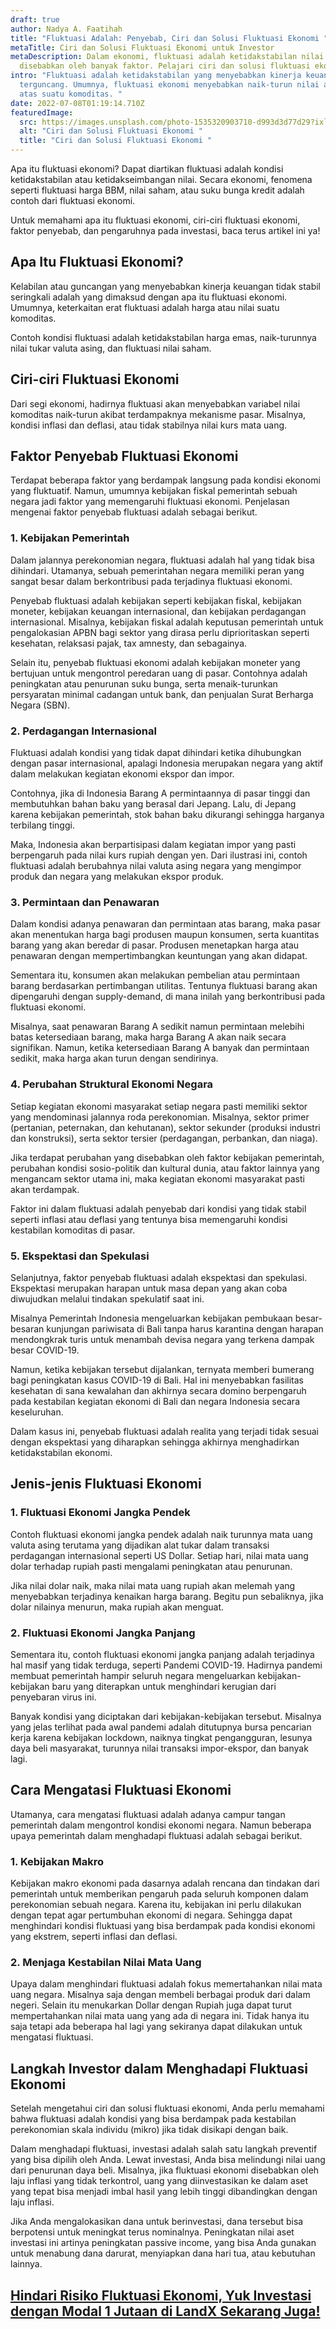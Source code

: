 ```yaml
---
draft: true
author: Nadya A. Faatihah
title: "Fluktuasi Adalah: Penyebab, Ciri dan Solusi Fluktuasi Ekonomi "
metaTitle: Ciri dan Solusi Fluktuasi Ekonomi untuk Investor
metaDescription: Dalam ekonomi, fluktuasi adalah ketidakstabilan nilai yang
  disebabkan oleh banyak faktor. Pelajari ciri dan solusi fluktuasi ekonomi ini!
intro: "Fluktuasi adalah ketidakstabilan yang menyebabkan kinerja keuangan
  terguncang. Umumnya, fluktuasi ekonomi menyebabkan naik-turun nilai atau harga
  atas suatu komoditas. "
date: 2022-07-08T01:19:14.710Z
featuredImage:
  src: https://images.unsplash.com/photo-1535320903710-d993d3d77d29?ixlib=rb-1.2.1&ixid=MnwxMjA3fDB8MHxwaG90by1wYWdlfHx8fGVufDB8fHx8&auto=format&fit=crop&w=870&q=80
  alt: "Ciri dan Solusi Fluktuasi Ekonomi "
  title: "Ciri dan Solusi Fluktuasi Ekonomi "
---
```

<!--StartFragment-->

Apa itu fluktuasi ekonomi? Dapat diartikan fluktuasi adalah kondisi ketidakstabilan atau ketidakseimbangan nilai. Secara ekonomi, fenomena seperti fluktuasi harga BBM, nilai saham, atau suku bunga kredit adalah contoh dari fluktuasi ekonomi.



Untuk memahami apa itu fluktuasi ekonomi, ciri-ciri fluktuasi ekonomi, faktor penyebab, dan pengaruhnya pada investasi, baca terus artikel ini ya!



## Apa Itu Fluktuasi Ekonomi?

Kelabilan atau guncangan yang menyebabkan kinerja keuangan tidak stabil seringkali adalah yang dimaksud dengan apa itu fluktuasi ekonomi. Umumnya, keterkaitan erat fluktuasi adalah harga atau nilai suatu komoditas. 



Contoh kondisi fluktuasi adalah ketidakstabilan harga emas, naik-turunnya nilai tukar valuta asing, dan fluktuasi nilai saham.

## Ciri-ciri Fluktuasi Ekonomi

Dari segi ekonomi, hadirnya fluktuasi akan menyebabkan variabel nilai komoditas naik-turun akibat terdampaknya mekanisme pasar. Misalnya, kondisi inflasi dan deflasi, atau tidak stabilnya nilai kurs mata uang. 

## Faktor Penyebab Fluktuasi Ekonomi

Terdapat beberapa faktor yang berdampak langsung pada kondisi ekonomi yang fluktuatif. Namun, umumnya kebijakan fiskal pemerintah sebuah negara jadi faktor yang memengaruhi fluktuasi ekonomi. Penjelasan mengenai faktor penyebab fluktuasi adalah sebagai berikut.

### 1. Kebijakan Pemerintah

Dalam jalannya perekonomian negara, fluktuasi adalah hal yang tidak bisa dihindari. Utamanya, sebuah pemerintahan negara memiliki peran yang sangat besar dalam berkontribusi pada terjadinya fluktuasi ekonomi.



Penyebab fluktuasi adalah kebijakan seperti kebijakan fiskal, kebijakan moneter, kebijakan keuangan internasional, dan kebijakan perdagangan internasional. Misalnya, kebijakan fiskal adalah keputusan pemerintah untuk pengalokasian APBN bagi sektor yang dirasa perlu diprioritaskan seperti kesehatan, relaksasi pajak, tax amnesty, dan sebagainya.



Selain itu, penyebab fluktuasi ekonomi adalah kebijakan moneter yang bertujuan untuk mengontrol peredaran uang di pasar. Contohnya adalah peningkatan atau penurunan suku bunga, serta menaik-turunkan persyaratan minimal cadangan untuk bank, dan penjualan Surat Berharga Negara (SBN).

### 2. Perdagangan Internasional

Fluktuasi adalah kondisi yang tidak dapat dihindari ketika dihubungkan dengan pasar internasional, apalagi Indonesia merupakan negara yang aktif dalam melakukan kegiatan ekonomi ekspor dan impor. 

Contohnya, jika di Indonesia Barang A permintaannya di pasar tinggi dan membutuhkan bahan baku yang berasal dari Jepang. Lalu, di Jepang karena kebijakan pemerintah, stok bahan baku dikurangi sehingga harganya terbilang tinggi. 

Maka, Indonesia akan berpartisipasi dalam kegiatan impor yang pasti berpengaruh pada nilai kurs rupiah dengan yen. Dari ilustrasi ini, contoh fluktuasi adalah berubahnya nilai valuta asing negara yang mengimpor produk dan negara yang melakukan ekspor produk. 

### 3. Permintaan dan Penawaran

Dalam kondisi adanya penawaran dan permintaan atas barang, maka pasar akan menentukan harga bagi produsen maupun konsumen, serta kuantitas barang yang akan beredar di pasar. Produsen menetapkan harga atau penawaran dengan mempertimbangkan keuntungan yang akan didapat.



Sementara itu, konsumen akan melakukan pembelian atau permintaan barang berdasarkan pertimbangan utilitas. Tentunya fluktuasi barang akan dipengaruhi dengan supply-demand, di mana inilah yang berkontribusi pada fluktuasi ekonomi.



Misalnya, saat penawaran Barang A sedikit namun permintaan melebihi batas ketersediaan barang, maka harga Barang A akan naik secara signifikan. Namun, ketika ketersediaan Barang A banyak dan permintaan sedikit, maka harga akan turun dengan sendirinya.

### 4. Perubahan Struktural Ekonomi Negara

Setiap kegiatan ekonomi masyarakat setiap negara pasti memiliki sektor yang mendominasi jalannya roda perekonomian. Misalnya, sektor primer (pertanian, peternakan, dan kehutanan), sektor sekunder (produksi industri dan konstruksi), serta sektor tersier (perdagangan, perbankan, dan niaga). 



Jika terdapat perubahan yang disebabkan oleh faktor kebijakan pemerintah, perubahan kondisi sosio-politik dan kultural dunia, atau faktor lainnya yang mengancam sektor utama ini, maka kegiatan ekonomi masyarakat pasti akan terdampak. 



Faktor ini dalam fluktuasi adalah penyebab dari kondisi yang tidak stabil seperti inflasi atau deflasi yang tentunya bisa memengaruhi kondisi kestabilan komoditas di pasar.

### 5. Ekspektasi dan Spekulasi

Selanjutnya, faktor penyebab fluktuasi adalah ekspektasi dan spekulasi. Ekspektasi merupakan harapan untuk masa depan yang akan coba diwujudkan melalui tindakan spekulatif saat ini. 



Misalnya Pemerintah Indonesia mengeluarkan kebijakan pembukaan besar-besaran kunjungan pariwisata di Bali tanpa harus karantina dengan harapan mendongkrak turis untuk menambah devisa negara yang terkena dampak besar COVID-19.



Namun, ketika kebijakan tersebut dijalankan, ternyata memberi bumerang bagi peningkatan kasus COVID-19 di Bali. Hal ini menyebabkan fasilitas kesehatan di sana kewalahan dan akhirnya secara domino berpengaruh pada kestabilan kegiatan ekonomi di Bali dan negara Indonesia secara keseluruhan.



Dalam kasus ini, penyebab fluktuasi adalah realita yang terjadi tidak sesuai dengan ekspektasi yang diharapkan sehingga akhirnya menghadirkan ketidakstabilan ekonomi.

## Jenis-jenis Fluktuasi Ekonomi

### 1. Fluktuasi Ekonomi Jangka Pendek

Contoh fluktuasi ekonomi jangka pendek adalah naik turunnya mata uang valuta asing terutama yang dijadikan alat tukar dalam transaksi perdagangan internasional seperti US Dollar. Setiap hari, nilai mata uang dolar terhadap rupiah pasti mengalami peningkatan atau penurunan. 



Jika nilai dolar naik, maka nilai mata uang rupiah akan melemah yang menyebabkan terjadinya kenaikan harga barang. Begitu pun sebaliknya, jika dolar nilainya menurun, maka rupiah akan menguat.



### 2. Fluktuasi Ekonomi Jangka Panjang

Sementara itu, contoh fluktuasi ekonomi jangka panjang adalah terjadinya hal masif yang tidak terduga, seperti Pandemi COVID-19. Hadirnya pandemi membuat pemerintah hampir seluruh negara mengeluarkan kebijakan-kebijakan baru yang diterapkan untuk menghindari kerugian dari penyebaran virus ini. 



Banyak kondisi yang diciptakan dari kebijakan-kebijakan tersebut. Misalnya yang jelas terlihat pada awal pandemi adalah ditutupnya bursa pencarian kerja karena kebijakan lockdown, naiknya tingkat pengangguran, lesunya daya beli masyarakat, turunnya nilai transaksi impor-ekspor, dan banyak lagi.

## Cara Mengatasi Fluktuasi Ekonomi

Utamanya, cara mengatasi fluktuasi adalah adanya campur tangan pemerintah dalam mengontrol kondisi ekonomi negara. Namun beberapa upaya pemerintah dalam menghadapi fluktuasi adalah sebagai berikut.

### 1. Kebijakan Makro

Kebijakan makro ekonomi pada dasarnya adalah rencana dan tindakan dari pemerintah untuk memberikan pengaruh pada seluruh komponen dalam perekonomian sebuah negara. Karena itu, kebijakan ini perlu dilakukan dengan tepat agar pertumbuhan ekonomi di negara. Sehingga dapat menghindari kondisi fluktuasi yang bisa berdampak pada kondisi ekonomi yang ekstrem, seperti inflasi dan deflasi.

### 2. Menjaga Kestabilan Nilai Mata Uang

Upaya dalam menghindari fluktuasi adalah fokus memertahankan nilai mata uang negara. Misalnya saja dengan membeli berbagai produk dari dalam negeri. Selain itu menukarkan Dollar dengan Rupiah juga dapat turut mempertahankan nilai mata uang yang ada di negara ini. Tidak hanya itu saja tetapi ada beberapa hal lagi yang sekiranya dapat dilakukan untuk mengatasi fluktuasi.



## Langkah Investor dalam Menghadapi Fluktuasi Ekonomi

Setelah mengetahui ciri dan solusi fluktuasi ekonomi, Anda perlu memahami bahwa fluktuasi adalah kondisi yang bisa berdampak pada kestabilan perekonomian skala individu (mikro) jika tidak disikapi dengan baik.

Dalam menghadapi fluktuasi, investasi adalah salah satu langkah preventif yang bisa dipilih oleh Anda. Lewat investasi, Anda bisa melindungi nilai uang dari penurunan daya beli. Misalnya, jika fluktuasi ekonomi disebabkan oleh laju inflasi yang tidak terkontrol, uang yang diinvestasikan ke dalam aset yang tepat bisa menjadi imbal hasil yang lebih tinggi dibandingkan dengan laju inflasi. 

Jika Anda mengalokasikan dana untuk berinvestasi, dana tersebut bisa berpotensi untuk meningkat terus nominalnya. Peningkatan nilai aset investasi ini artinya peningkatan passive income, yang bisa Anda gunakan untuk menabung dana darurat, menyiapkan dana hari tua, atau kebutuhan lainnya.

## **[Hindari Risiko Fluktuasi Ekonomi, Yuk Investasi dengan Modal 1 Jutaan di LandX Sekarang Juga!](https://landx.id/project/?utm_source=Blog&utm_medium=organic+keyword&utm_campaign=blog&utm_id=Blog)**

<!--EndFragment-->
